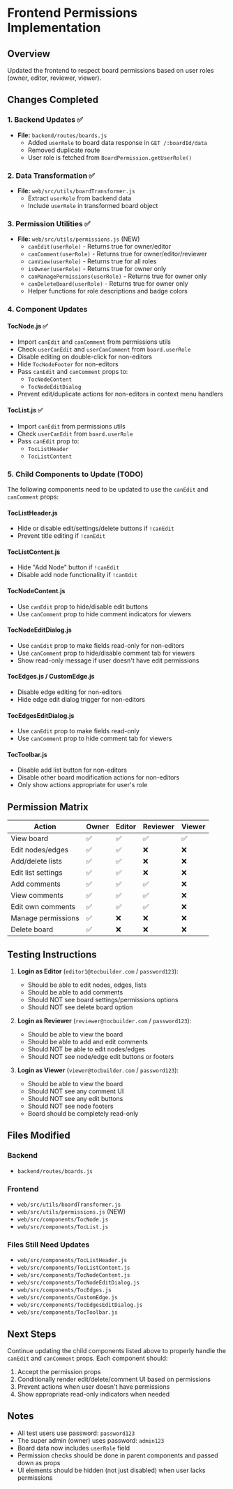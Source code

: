 # Frontend Permissions Implementation

## Overview
Updated the frontend to respect board permissions based on user roles (owner, editor, reviewer, viewer).

## Changes Completed

### 1. Backend Updates ✅
- **File:** `backend/routes/boards.js`
  - Added `userRole` to board data response in `GET /:boardId/data`
  - Removed duplicate route
  - User role is fetched from `BoardPermission.getUserRole()`

### 2. Data Transformation ✅
- **File:** `web/src/utils/boardTransformer.js`
  - Extract `userRole` from backend data
  - Include `userRole` in transformed board object

### 3. Permission Utilities ✅
- **File:** `web/src/utils/permissions.js` (NEW)
  - `canEdit(userRole)` - Returns true for owner/editor
  - `canComment(userRole)` - Returns true for owner/editor/reviewer
  - `canView(userRole)` - Returns true for all roles
  - `isOwner(userRole)` - Returns true for owner only
  - `canManagePermissions(userRole)` - Returns true for owner only
  - `canDeleteBoard(userRole)` - Returns true for owner only
  - Helper functions for role descriptions and badge colors

### 4. Component Updates

#### TocNode.js ✅
- Import `canEdit` and `canComment` from permissions utils
- Check `userCanEdit` and `userCanComment` from `board.userRole`
- Disable editing on double-click for non-editors
- Hide `TocNodeFooter` for non-editors
- Pass `canEdit` and `canComment` props to:
  - `TocNodeContent`
  - `TocNodeEditDialog`
- Prevent edit/duplicate actions for non-editors in context menu handlers

#### TocList.js ✅
- Import `canEdit` from permissions utils
- Check `userCanEdit` from `board.userRole`
- Pass `canEdit` prop to:
  - `TocListHeader`
  - `TocListContent`

### 5. Child Components to Update (TODO)

The following components need to be updated to use the `canEdit` and `canComment` props:

#### TocListHeader.js
- Hide or disable edit/settings/delete buttons if `!canEdit`
- Prevent title editing if `!canEdit`

#### TocListContent.js
- Hide "Add Node" button if `!canEdit`
- Disable add node functionality if `!canEdit`

#### TocNodeContent.js
- Use `canEdit` prop to hide/disable edit buttons
- Use `canComment` prop to hide comment indicators for viewers

#### TocNodeEditDialog.js
- Use `canEdit` prop to make fields read-only for non-editors
- Use `canComment` prop to hide/disable comment tab for viewers
- Show read-only message if user doesn't have edit permissions

#### TocEdges.js / CustomEdge.js
- Disable edge editing for non-editors
- Hide edge edit dialog trigger for non-editors

#### TocEdgesEditDialog.js
- Use `canEdit` prop to make fields read-only
- Use `canComment` prop to hide comment tab for viewers

#### TocToolbar.js
- Disable add list button for non-editors
- Disable other board modification actions for non-editors
- Only show actions appropriate for user's role

## Permission Matrix

| Action | Owner | Editor | Reviewer | Viewer |
|--------|-------|--------|----------|--------|
| View board | ✅ | ✅ | ✅ | ✅ |
| Edit nodes/edges | ✅ | ✅ | ❌ | ❌ |
| Add/delete lists | ✅ | ✅ | ❌ | ❌ |
| Edit list settings | ✅ | ✅ | ❌ | ❌ |
| Add comments | ✅ | ✅ | ✅ | ❌ |
| View comments | ✅ | ✅ | ✅ | ❌ |
| Edit own comments | ✅ | ✅ | ✅ | ❌ |
| Manage permissions | ✅ | ❌ | ❌ | ❌ |
| Delete board | ✅ | ❌ | ❌ | ❌ |

## Testing Instructions

1. **Login as Editor** (`editor1@tocbuilder.com` / `password123`):
   - Should be able to edit nodes, edges, lists
   - Should be able to add comments
   - Should NOT see board settings/permissions options
   - Should NOT see delete board option

2. **Login as Reviewer** (`reviewer@tocbuilder.com` / `password123`):
   - Should be able to view the board
   - Should be able to add and edit comments
   - Should NOT be able to edit nodes/edges
   - Should NOT see node/edge edit buttons or footers

3. **Login as Viewer** (`viewer@tocbuilder.com` / `password123`):
   - Should be able to view the board
   - Should NOT see any comment UI
   - Should NOT see any edit buttons
   - Should NOT see node footers
   - Board should be completely read-only

## Files Modified

### Backend
- `backend/routes/boards.js`

### Frontend
- `web/src/utils/boardTransformer.js`
- `web/src/utils/permissions.js` (NEW)
- `web/src/components/TocNode.js`
- `web/src/components/TocList.js`

### Files Still Need Updates
- `web/src/components/TocListHeader.js`
- `web/src/components/TocListContent.js`
- `web/src/components/TocNodeContent.js`
- `web/src/components/TocNodeEditDialog.js`
- `web/src/components/TocEdges.js`
- `web/src/components/CustomEdge.js`
- `web/src/components/TocEdgesEditDialog.js`
- `web/src/components/TocToolbar.js`

## Next Steps

Continue updating the child components listed above to properly handle the `canEdit` and `canComment` props. Each component should:

1. Accept the permission props
2. Conditionally render edit/delete/comment UI based on permissions
3. Prevent actions when user doesn't have permissions
4. Show appropriate read-only indicators when needed

## Notes

- All test users use password: `password123`
- The super admin (owner) uses password: `admin123`
- Board data now includes `userRole` field
- Permission checks should be done in parent components and passed down as props
- UI elements should be hidden (not just disabled) when user lacks permissions

